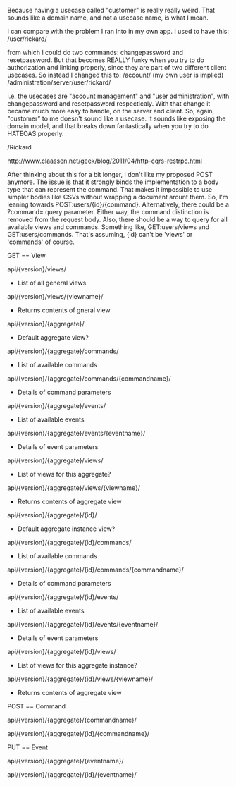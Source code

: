 Because having a usecase called "customer" is really really weird. That 
sounds like a domain name, and not a usecase name, is what I mean.

I can compare with the problem I ran into in my own app. I used to have 
this:
/user/rickard/

from which I could do two commands: changepassword and resetpassword. 
But that becomes REALLY funky when you try to do authorization and 
linking properly, since they are part of two different client usecases. 
So instead I changed this to:
/account/ (my own user is implied)
/administration/server/user/rickard/

i.e. the usecases are "account management" and "user administration", 
with changepassword and resetpassword respecticaly. With that change it 
became much more easy to handle, on the server and client. So, again, 
"customer" to me doesn't sound like a usecase. It sounds like exposing 
the domain model, and that breaks down fantastically when you try to do 
HATEOAS properly.

/Rickard



http://www.claassen.net/geek/blog/2011/04/http-cqrs-restrpc.html


After thinking about this for a bit longer, I don't like my proposed POST anymore. The issue is that it strongly binds the implementation to a body type that can represent the command.  That makes it impossible to use simpler bodies like CSVs without wrapping a document arount them. So, I'm leaning towards POST:users/{id}/{command}. Alternatively, there could be a ?command= query parameter.  Either way, the command distinction is removed from the request body.
Also, there should be a way to query for all available views and commands.  Something like, GET:users/views and GET:users/commands. That's assuming, {id} can't be 'views' or 'commands' of course.



GET == View

api/{version}/views/
- List of all general views

api/{version}/views/{viewname}/
- Returns contents of gneral view

api/{version}/{aggregate}/
- Default aggregate view?

api/{version}/{aggregate}/commands/
- List of available commands

api/{version}/{aggregate}/commands/{commandname}/
- Details of command parameters

api/{version}/{aggregate}/events/
- List of available events

api/{version}/{aggregate}/events/{eventname}/
- Details of event parameters

api/{version}/{aggregate}/views/
- List of views for this aggregate?

api/{version}/{aggregate}/views/{viewname}/
- Returns contents of aggregate view

api/{version}/{aggregate}/{id}/
- Default aggregate instance view?

api/{version}/{aggregate}/{id}/commands/
- List of available commands

api/{version}/{aggregate}/{id}/commands/{commandname}/
- Details of command parameters

api/{version}/{aggregate}/{id}/events/
- List of available events

api/{version}/{aggregate}/{id}/events/{eventname}/
- Details of event parameters

api/{version}/{aggregate}/{id}/views/
- List of views for this aggregate instance?

api/{version}/{aggregate}/{id}/views/{viewname}/
- Returns contents of aggregate view


POST == Command

api/{version}/{aggregate}/{commandname}/

api/{version}/{aggregate}/{id}/{commandname}/

PUT == Event

api/{version}/{aggregate}/{eventname}/

api/{version}/{aggregate}/{id}/{eventname}/


